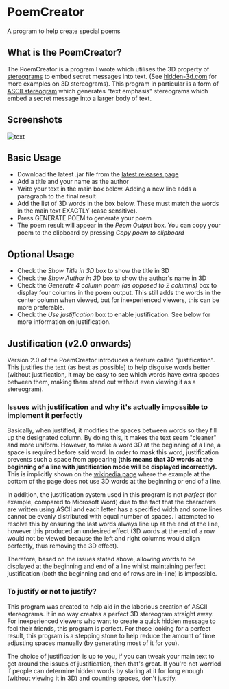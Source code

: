 # PoemCreator
A program to help create special poems

## What is the PoemCreator?
The PoemCreator is a program I wrote which utilises the 3D property of [stereograms](https://en.wikipedia.org/wiki/Stereoscopy) to embed secret messages into text. (See [hidden-3d.com](http://hidden-3d.com/index.php) for more examples on 3D stereograms). This program in particular is a form of [ASCII stereogram](https://en.wikipedia.org/wiki/ASCII_stereogram) which generates "text emphasis" stereograms which embed a secret message into a larger body of text.

## Screenshots
![text](https://raw.githubusercontent.com/Skepter/PoemCreator/master/PoemCreator/poemcreator.JPG "logo")

## Basic Usage
* Download the latest .jar file from the [latest releases page](https://github.com/Skepter/PoemCreator/releases/latest)
* Add a title and your name as the author
* Write your text in the main box below. Adding a new line adds a paragraph to the final result
* Add the list of 3D words in the box below. These must match the words in the main text EXACTLY (case sensitive).
* Press GENERATE POEM to generate your poem
* The poem result will appear in the _Peom Output_ box. You can copy your poem to the clipboard by pressing _Copy poem to clipboard_

## Optional Usage
* Check the _Show Title in 3D_ box to show the title in 3D
* Check the _Show Author in 3D_ box to show the author's name in 3D
* Check the _Generate 4 column poem (as opposed to 2 columns)_ box to display four columns in the poem output. This still adds the words in the center column when viewed, but for inexperienced viewers, this can be more preferable.
* Check the _Use justification_ box to enable justification. See below for more information on justification.

## Justification (v2.0 onwards)
Version 2.0 of the PoemCreator introduces a feature called "justification". This justifies the text (as best as possible) to help disguise words better (without justification, it may be easy to see which words have extra spaces between them, making them stand out without even viewing it as a stereogram).

### Issues with justification and why it's actually impossible to implement it perfectly
Basically, when justified, it modifies the spaces between words so they fill up the designated column. By doing this, it makes the text seem "cleaner" and more uniform. However, to make a word 3D at the beginning of a line, a space is required before said word. In order to mask this word, justification prevents such a space from appearing **(this means that 3D words at the beginning of a line with justification mode will be displayed incorrectly).** This is implicitly shown on the [wikipedia page](https://en.wikipedia.org/wiki/ASCII_stereogram) where the example at the bottom of the page does not use 3D words at the beginning or end of a line.

In addition, the justification system used in this program is not _perfect_ (for example, compared to Microsoft Word) due to the fact that the characters are written using ASCII and each letter has a specified width and some lines cannot be evenly distributed with equal number of spaces. I attempted to resolve this by ensuring the last words always line up at the end of the line, however this produced an undesired effect (3D words at the end of a row would not be viewed because the left and right columns would align perfectly, thus removing the 3D effect).

Therefore, based on the issues stated above, allowing words to be displayed at the beginning and end of a line whilst maintaining perfect justification (both the beginning and end of rows are in-line) is impossible.

### To justify or not to justify?
This program was created to help aid in the laborious creation of ASCII stereograms. It in no way creates a perfect 3D stereogram straight away. For inexperienced viewers who want to create a quick hidden message to fool their friends, this program is perfect. For those looking for a perfect result, this program is a stepping stone to help reduce the amount of time adjusting spaces manually (by generating most of it for you).

The choice of justification is up to you, if you can tweak your main text to get around the issues of justification, then that's great. If you're not worried if people can determine hidden words by staring at it for long enough (without viewing it in 3D) and counting spaces, don't justify.
